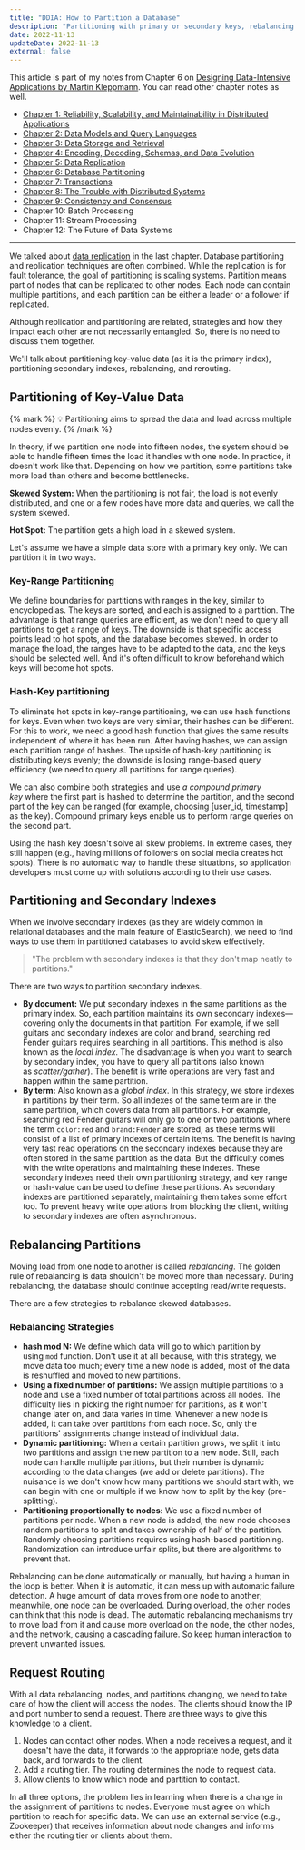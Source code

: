 ```yaml
---
title: "DDIA: How to Partition a Database"
description: "Partitioning with primary or secondary keys, rebalancing partitions & trade-offs and how to solve them and the pros and cons of each approach."
date: 2022-11-13
updateDate: 2022-11-13
external: false
---
```


This article is part of my notes from Chapter 6 on [Designing Data-Intensive Applications by Martin Kleppmann](https://dataintensive.net/). You can read other chapter notes as well.

- [Chapter 1: Reliability, Scalability, and Maintainability in Distributed Applications](/books/reliability-maintainability-and-scalability-in-applications/)
- [Chapter 2: Data Models and Query Languages](/books/data-models-and-query-languages/)
- [Chapter 3: Data Storage and Retrieval](/books/data-storage-and-retrieval/)
- [Chapter 4: Encoding, Decoding, Schemas, and Data Evolution](/books/ddia-encoding-decoding-schemas-and-data-evolution/)
- [Chapter 5: Data Replication](/books/data-replication-in-distributed-systems/)
- [Chapter 6: Database Partitioning](/books/database-partitioning/)
- [Chapter 7: Transactions](/books/understanding-how-database-transactions-work/)
- [Chapter 8: The Trouble with Distributed Systems](/books/the-trouble-with-distributed-systems/)
- [Chapter 9: Consistency and Consensus](/books/consistency-and-consensus-in-distributed-systems/)
- Chapter 10: Batch Processing
- Chapter 11: Stream Processing
- Chapter 12: The Future of Data Systems

---

We talked about [data replication](/books/data-replication-in-distributed-systems/) in the last chapter. Database partitioning and replication techniques are often combined. While the replication is for fault tolerance, the goal of partitioning is scaling systems. Partition means part of nodes that can be replicated to other nodes. Each node can contain multi­ple partitions, and each partition can be either a leader or a follower if replicated.

Although replication and partitioning are related, strategies and how they impact each other are not necessarily entangled. So, there is no need to discuss them together.

We'll talk about partitioning key-value data (as it is the primary index), partitioning secondary indexes, rebalancing, and rerouting.

## Partitioning of Key-Value Data

{% mark %} 💡 Partitioning aims to spread the data and load across multiple nodes evenly.  {% /mark %}

In theory, if we partition one node into fifteen nodes, the system should be able to handle fifteen times the load it handles with one node. In practice, it doesn't work like that. Depending on how we partition, some partitions take more load than others and become bottlenecks.

**Skewed System:** When the partitioning is not fair, the load is not evenly distri­buted, and one or a few nodes have more data and queries, we call the system skewed.

**Hot Spot:** The partition gets a high load in a skewed system.

Let's assume we have a simple data store with a primary key only. We can partition it in two ways.

### Key-Range Partitioning

We define boundaries for partitions with ranges in the key, similar to encyclopedias. The keys are sorted, and each is assigned to a partition. The advantage is that range queries are efficient, as we don't need to query all partitions to get a range of keys. The downside is that specific access points lead to hot spots, and the database becomes skewed. In order to manage the load, the ranges have to be adapted to the data, and the keys should be selected well. And it's often difficult to know beforehand which keys will become hot spots.

### Hash-Key partitioning

To eliminate hot spots in key-range partitioning, we can use hash func­tions for keys. Even when two keys are very similar, their hashes can be different. For this to work, we need a good hash function that gives the same results independent of where it has been run. After having hashes, we can assign each partition range of hashes. The upside of hash-key partitioning is distributing keys evenly; the downside is losing range-based query efficiency (we need to query all partitions for range queries).

We can also combine both strategies and use _a compound primary key_ where the first part is hashed to determine the partition, and the second part of the key can be ranged (for example, choosing [user_id, timestamp] as the key). Compound primary keys enable us to perform range queries on the second part.

Using the hash key doesn't solve all skew problems. In extreme cases, they still happen (e.g., having millions of followers on social media creates hot spots). There is no automatic way to handle these situations, so application developers must come up with solutions according to their use cases.

## Partitioning and Secondary Indexes

When we involve secondary indexes (as they are widely common in relational databases and the main feature of ElasticSearch), we need to find ways to use them in partitioned databases to avoid skew effectively.

> "The problem with secondary indexes is that they don't map neatly to partitions."

There are two ways to partition secondary indexes.

- **By document:** We put secondary indexes in the same partitions as the primary index. So, each partition maintains its own secondary indexes—covering only the documents in that partition. For example, if we sell guitars and secondary indexes are color and brand, searching red Fender guitars requires searching in all partitions. This method is also known as the _local index_. The disadvantage is when you want to search by secondary index, you have to query all partitions (also known as _scatter/gather_). The benefit is write operations are very fast and happen within the same partition.
- **By term:** Also known as a _global index_. In this strategy, we store indexes in partitions by their term. So all indexes of the same term are in the same partition, which covers data from all partitions. For example, searching red Fender guitars will only go to one or two partitions where the term `color:red` and `brand:Fender` are stored, as these terms will consist of a list of primary indexes of certain items. The benefit is having very fast read operations on the secondary indexes because they are often stored in the same partition as the data. But the difficulty comes with the write operations and maintaining these indexes. These secondary indexes need their own partitioning strategy, and key range or hash-value can be used to define these partitions. As secondary indexes are partitioned separately, maintaining them takes some effort too. To prevent heavy write operations from blocking the client, writing to secondary indexes are often asynchronous.

## Rebalancing Partitions

Moving load from one node to another is called _rebalancing_. The golden rule of rebalancing is data shouldn't be moved more than necessary. During rebalancing, the database should continue accepting read/write requests.

There are a few strategies to rebalance skewed databases.

### Rebalancing Strategies

- **hash mod N:** We define which data will go to which partition by using `mod` function. Don't use it at all because, with this strategy, we move data too much; every time a new node is added, most of the data is reshuffled and moved to new partitions.
- **Using a fixed number of partitions:** We assign multiple partitions to a node and use a fixed number of total partitions across all nodes. The difficulty lies in picking the right number for partitions, as it won't change later on, and data varies in time. Whenever a new node is added, it can take over partitions from each node. So, only the partitions' assignments change instead of individual data.
- **Dynamic partitioning:** When a certain partition grows, we split it into two partitions and assign the new partition to a new node. Still, each node can handle multiple par­titions, but their number is dynamic according to the data changes (we add or delete partitions). The nuisance is we don't know how many partitions we should start with; we can begin with one or multiple if we know how to split by the key (pre-splitting).
- **Partitioning proportionally to nodes:** We use a fixed number of partitions per node. When a new node is added, the new node chooses random partitions to split and takes ownership of half of the partition. Randomly choosing partitions requires using hash-based partitioning. Randomization can introduce unfair splits, but there are algorithms to prevent that.

Rebalancing can be done automatically or manually, but having a human in the loop is better. When it is automatic, it can mess up with automatic failure detection. A huge amount of data moves from one node to another; meanwhile, one node can be overloaded. During overload, the other nodes can think that this node is dead. The automatic rebalancing mechanisms try to move load from it and cause more overload on the node, the other nodes, and the network, causing a cascading failure. So keep human interaction to prevent unwanted issues.

## Request Routing

With all data rebalancing, nodes, and partitions changing, we need to take care of how the client will access the nodes. The clients should know the IP and port number to send a request. There are three ways to give this knowledge to a client.

1. Nodes can contact other nodes. When a node receives a request, and it doesn't have the data, it forwards to the appropriate node, gets data back, and forwards to the client.
2. Add a routing tier. The routing determines the node to request data.
3. Allow clients to know which node and partition to contact.

In all three options, the problem lies in learning when there is a change in the assignment of partitions to nodes. Everyone must agree on which partition to reach for specific data. We can use an external service (e.g., Zookeeper) that receives information about node changes and informs either the routing tier or clients about them.
